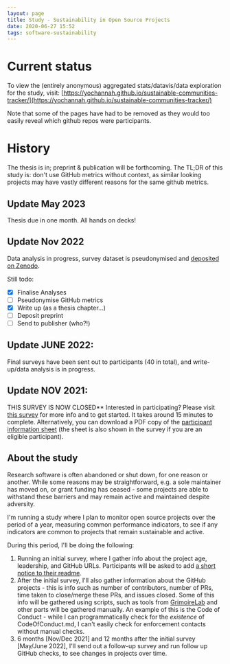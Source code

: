 ```yaml
---
layout: page
title: Study - Sustainability in Open Source Projects
date: 2020-06-27 15:52
tags: software-sustainability
---
```


# Current status

To view the (entirely anonymous) aggregated stats/datavis/data exploration for the study, visit: [https://yochannah.github.io/sustainable-communities-tracker/](https://yochannah.github.io/sustainable-communities-tracker/)

Note that some of the pages have had to be removed as they would too easily reveal which github repos were participants. 

# History 

The thesis is in; preprint & publication will be forthcoming. The TL;DR of this study is: don't use GitHub metrics without context, as similar looking projects may have vastly different reasons for the same github metrics. 

## Update May 2023

Thesis due in one month. All hands on decks! 

## Update Nov 2022 

Data analysis in progress, survey dataset is pseudonymised and [deposited on Zenodo](https://doi.org/10.5281/zenodo.7347763). 

Still todo: 

- [x] Finalise Analyses
- [ ] Pseudonymise GitHub metrics
- [x] Write up (as a thesis chapter...)
- [ ] Deposit preprint
- [ ] Send to publisher (who?!)

## Update JUNE 2022: 

Final surveys have been sent out to participants (40 in total), and write-up/data analysis is in progress.

## Update NOV 2021: 

THIS SURVEY IS NOW CLOSED** Interested in participating? Please visit [this survey](https://www.qualtrics.manchester.ac.uk/jfe/form/SV_3xuFqrkbUcvQ9vg) for more info and to get started. It takes around 15 minutes to complete. Alternatively, you can download a PDF copy of the [participant information sheet](assets/PIS_sustainable_software.pdf) (the sheet is also shown in the survey if you are an eligible participant).

## About the study

Research software is often abandoned or shut down, for one reason or another. While some reasons may be straightforward, e.g. a sole maintainer has moved on, or grant funding has ceased - some projects are able to withstand these barriers and may remain active and maintained despite adversity.

I'm running a study where I plan to monitor open source projects over the period of a year, measuring common performance indicators, to see if any indicators are common to projects that remain sustainable and active.

During this period, I'll be doing the following:

1. Running an initial survey, where I gather info about the project age, leadership, and GitHub URLs. Participants will be asked to add [a short notice to their readme](readme_notice).
2. After the initial survey, I'll also gather information about the GitHub projects - this is info such as number of contributors, number of PRs, time taken to close/merge these PRs, and issues closed. Some of this info will be gathered using scripts, such as tools from [GrimoireLab](https://chaoss.github.io/grimoirelab/) and other parts will be gathered manually. An example of this is the Code of Conduct - while I can programmatically check for the _existence_ of CodeOfConduct.md, I can't easily check for enforcement contacts without manual checks.
3. 6 months [Nov/Dec 2021] and 12 months after the initial survey [May/June 2022], I'll send out a follow-up survey and run follow up GitHub checks, to see changes in projects over time.

